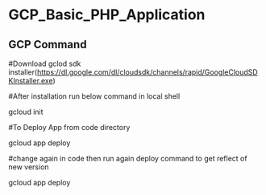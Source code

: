 # GCP_Basic_PHP_Application
GCP Command
-------------------
#Download gclod sdk installer(https://dl.google.com/dl/cloudsdk/channels/rapid/GoogleCloudSDKInstaller.exe)

#After installation run below command in local shell

gcloud init

#To Deploy App from code directory

gcloud app deploy

#change again in code then run again deploy command to get reflect of new version

gcloud app deploy
